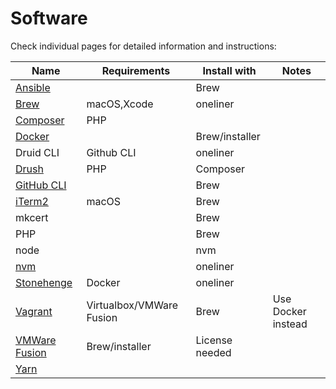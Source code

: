 # Software

Check individual pages for detailed information and instructions:

| Name | Requirements | Install with | Notes |
|------|--------------|--------------|-------|
| [Ansible](ansible.md) | | Brew
| [Brew](brew.md) | macOS,Xcode | oneliner
| [Composer](composer.md) | PHP
| [Docker](docker.md) | | Brew/installer
| Druid CLI | Github CLI | oneliner
| [Drush](drush.md) | PHP | Composer
| [GitHub CLI](https://cli.github.com/) | | Brew
| [iTerm2](https://iterm2.com/) | macOS | Brew
| mkcert | | Brew
| PHP | | Brew
| node | | nvm
| [nvm](https://github.com/nvm-sh/nvm) | | oneliner
| [Stonehenge](https://github.com/druidfi/stonehenge) | Docker | oneliner
| [Vagrant](vagrant.md) | Virtualbox/VMWare Fusion | Brew | Use Docker instead
| [VMWare Fusion](vmware_fusion.md) | Brew/installer | License needed
| [Yarn](yarn.md)
